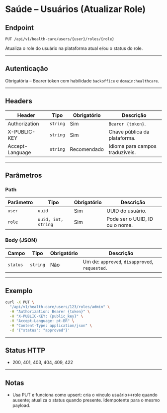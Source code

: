 # Saúde – Usuários (Atualizar Role)

## Endpoint

`PUT /api/v1/health-care/users/{user}/roles/{role}`

Atualiza o role do usuário na plataforma atual e/ou o status do role.

---

## Autenticação

Obrigatória – Bearer token com habilidade `backoffice` e `domain:healthcare`.

---

## Headers

| Header | Tipo | Obrigatório | Descrição |
| ------ | ---- | ----------- | --------- |
| Authorization | `string` | Sim | `Bearer {token}`. |
| X-PUBLIC-KEY | `string` | Sim | Chave pública da plataforma. |
| Accept-Language | `string` | Recomendado | Idioma para campos traduzíveis. |

---

## Parâmetros

### Path

| Parâmetro | Tipo                | Obrigatório  | Descrição |
| --------- |---------------------|--------------| --------- |
| `user` | `uuid`              | Sim          | UUID do usuário. |
| `role` | `uuid, int, string` | Sim | Pode ser o UUID, ID ou o nome. |

### Body (JSON)

| Campo | Tipo | Obrigatório | Descrição |
| ----- | ---- | ----------- | --------- |
| `status` | `string` | Não | Um de: `approved`, `disapproved`, `requested`. |

---

## Exemplo

```bash
curl -X PUT \
  "/api/v1/health-care/users/123/roles/admin" \
  -H "Authorization: Bearer {token}" \
  -H "X-PUBLIC-KEY: {public_key}" \
  -H "Accept-Language: pt-BR" \
  -H "Content-Type: application/json" \
  -d '{"status": "approved"}'
```

---

## Status HTTP

- 200, 401, 403, 404, 409, 422

---

## Notas

- Usa PUT e funciona como upsert: cria o vínculo usuário↔role quando ausente; atualiza o status quando presente. Idempotente para o mesmo payload.
